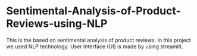 # Sentimental-Analysis-of-Product-Reviews-using-NLP

This is the based on sentimental analysis of product reviews.
In this project we used NLP technology.
User Interface (UI) is made by using streamlit.
